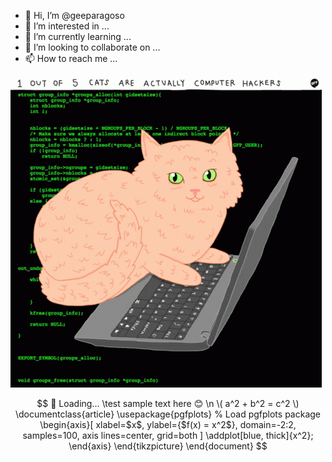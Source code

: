 




- 👋 Hi, I’m @geeparagoso
- 👀 I’m interested in ...
- 🌱 I’m currently learning ...
- 💞️ I’m looking to collaborate on ...
- 📫 How to reach me ...

<!---
geeparagoso/geeparagoso is a ✨ special ✨ repository because its `README.md` (this file) appears on your GitHub profile.
You can click the Preview link to take a look at your changes.
--->
![Screenshot](https://github.com/geeparagoso/geeparagoso/blob/main/images/cats-computer.gif)

```math \ce{$&#x5C;unicode[font-family: 'Pacifico', cursive; font-size: 20px; color: #ff6347;] Hello, Pacifico font}

🔄 Loading...
\test
sample text here 😊 \n
\( a^2 + b^2 = c^2 \)
\documentclass{article}
\usepackage{pgfplots} % Load pgfplots package
\begin{axis}[
    xlabel=$x$,
    ylabel={$f(x) = x^2$},
    domain=-2:2,
    samples=100,
    axis lines=center,
    grid=both
]
\addplot[blue, thick]{x^2};
\end{axis}
\end{tikzpicture}

\end{document}

